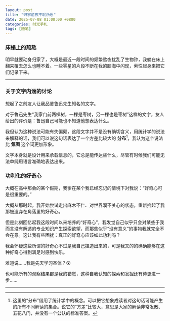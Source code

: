 ```yaml
---
layout: post
title: "归家前夜不眠所思"
date: 2025-07-08 01:00:00 +0800
categories: 时光手札
tags: [随笔]
---
```


### 床榻上的煎熬

明早就要动身归家了，大概是最近一段时间的频繁熬夜扰乱了生物钟，我躺在床上翻来覆去怎么也睡不着。一些零星的片段不断在我的脑海中闪现，索性起身来把它们记录下来。

---

### 关于文字内涵的讨论

想起了之前友人让我品鉴鲁迅先生知名的文字。

对于鲁迅先生“我家门前两棵树，一棵是枣树，另一棵也是枣树”这样的文字，友人给出的评价是：鲁迅自己可能也不知道他想表达什么。

我但认为这种说法可能有失偏颇，这段文字并不是没有确切含义，用统计学的说法来解释的话，我们可以说这句话表达了一个方差比较大的 **分布**[^1]，我认为这个说法比 **氛围** 这个词更加形象。

文字本身就是设计用来承载信息的，它总是能传达些什么，尽管有时候我们可能无法单纯用语言准确地表达出来。

[^1]: 这里的“分布”借用了统计学中的概念。可以把它想象成读者对这句话可能产生的所有不同解读的集合。说它的“方差”比较大，意思是大家的解读非常发散、五花八门，并没有一个公认的标准答案。

### 功利化的好奇心

大概在高中那会的某个假期，我爹在某个我已经忘记的情境下对我说：“好奇心可是很重要的。”

大概从那时起，我开始尝试走出麻木不仁、对世界漠不关心的状态，重新拾起了我那被遗弃在角落里的好奇心。

但是此刻回忆起我这段时间以来培养的“好奇心”，我发觉自己似乎只会对某些于我而言没有解透的专业知识产生探索欲望，而那些似乎“没有意义”的事物我就完全不会在意。这让我有些困扰：真正的好奇心应该如此功利吗？

我会怀疑这些所谓的好奇心不过是我自己捏造出来的，可是我又的的确确能够在这种好奇心得到满足时感到快乐。

难道说……我是先天学习圣体？😲

也可能所有的观察结果都是我的错觉，这种自我认知的探索和发掘还有待更进一步……

---
